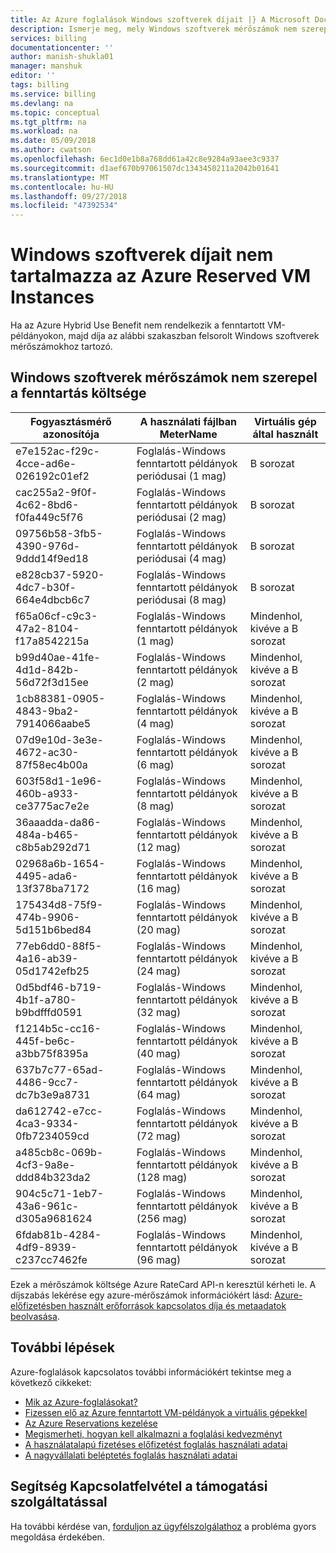 ```yaml
---
title: Az Azure foglalások Windows szoftverek díjait |} A Microsoft Docs
description: Ismerje meg, mely Windows szoftverek mérőszámok nem szerepelnek az Azure fenntartott VM-példány költségeket.
services: billing
documentationcenter: ''
author: manish-shukla01
manager: manshuk
editor: ''
tags: billing
ms.service: billing
ms.devlang: na
ms.topic: conceptual
ms.tgt_pltfrm: na
ms.workload: na
ms.date: 05/09/2018
ms.author: cwatson
ms.openlocfilehash: 6ec1d0e1b8a768dd61a42c8e9284a93aee3c9337
ms.sourcegitcommit: d1aef670b97061507dc1343450211a2042b01641
ms.translationtype: MT
ms.contentlocale: hu-HU
ms.lasthandoff: 09/27/2018
ms.locfileid: "47392534"
---
```

# <a name="windows-software-costs-not-included-with-azure-reserved-vm-instances"></a>Windows szoftverek díjait nem tartalmazza az Azure Reserved VM Instances

Ha az Azure Hybrid Use Benefit nem rendelkezik a fenntartott VM-példányokon, majd díja az alábbi szakaszban felsorolt Windows szoftverek mérőszámokhoz tartozó.

## <a name="windows-software-meters-not-included-in-reservation-cost"></a>Windows szoftverek mérőszámok nem szerepel a fenntartás költsége

| Fogyasztásmérő azonosítója | A használati fájlban MeterName | Virtuális gép által használt |
| ------- | ------------------------| --- |
| e7e152ac-f29c-4cce-ad6e-026192c01ef2 | Foglalás-Windows fenntartott példányok periódusai (1 mag) | B sorozat |
| cac255a2-9f0f-4c62-8bd6-f0fa449c5f76 | Foglalás-Windows fenntartott példányok periódusai (2 mag) | B sorozat |
| 09756b58-3fb5-4390-976d-9ddd14f9ed18 | Foglalás-Windows fenntartott példányok periódusai (4 mag) | B sorozat |
| e828cb37-5920-4dc7-b30f-664e4dbcb6c7 | Foglalás-Windows fenntartott példányok periódusai (8 mag) | B sorozat |
| f65a06cf-c9c3-47a2-8104-f17a8542215a | Foglalás-Windows fenntartott példányok (1 mag) | Mindenhol, kivéve a B sorozat |
| b99d40ae-41fe-4d1d-842b-56d72f3d15ee | Foglalás-Windows fenntartott példányok (2 mag) | Mindenhol, kivéve a B sorozat |
| 1cb88381-0905-4843-9ba2-7914066aabe5 | Foglalás-Windows fenntartott példányok (4 mag) | Mindenhol, kivéve a B sorozat |
| 07d9e10d-3e3e-4672-ac30-87f58ec4b00a | Foglalás-Windows fenntartott példányok (6 mag) | Mindenhol, kivéve a B sorozat |
| 603f58d1-1e96-460b-a933-ce3775ac7e2e | Foglalás-Windows fenntartott példányok (8 mag) | Mindenhol, kivéve a B sorozat |
| 36aaadda-da86-484a-b465-c8b5ab292d71 | Foglalás-Windows fenntartott példányok (12 mag) | Mindenhol, kivéve a B sorozat |
| 02968a6b-1654-4495-ada6-13f378ba7172 | Foglalás-Windows fenntartott példányok (16 mag) | Mindenhol, kivéve a B sorozat |
| 175434d8-75f9-474b-9906-5d151b6bed84 | Foglalás-Windows fenntartott példányok (20 mag) | Mindenhol, kivéve a B sorozat |
| 77eb6dd0-88f5-4a16-ab39-05d1742efb25 | Foglalás-Windows fenntartott példányok (24 mag) | Mindenhol, kivéve a B sorozat |
| 0d5bdf46-b719-4b1f-a780-b9bdfffd0591 | Foglalás-Windows fenntartott példányok (32 mag) | Mindenhol, kivéve a B sorozat |
| f1214b5c-cc16-445f-be6c-a3bb75f8395a | Foglalás-Windows fenntartott példányok (40 mag) | Mindenhol, kivéve a B sorozat |
| 637b7c77-65ad-4486-9cc7-dc7b3e9a8731 | Foglalás-Windows fenntartott példányok (64 mag) | Mindenhol, kivéve a B sorozat |
| da612742-e7cc-4ca3-9334-0fb7234059cd | Foglalás-Windows fenntartott példányok (72 mag) | Mindenhol, kivéve a B sorozat |
| a485cb8c-069b-4cf3-9a8e-ddd84b323da2 | Foglalás-Windows fenntartott példányok (128 mag) | Mindenhol, kivéve a B sorozat |
| 904c5c71-1eb7-43a6-961c-d305a9681624 | Foglalás-Windows fenntartott példányok (256 mag) | Mindenhol, kivéve a B sorozat |
| 6fdab81b-4284-4df9-8939-c237cc7462fe | Foglalás-Windows fenntartott példányok (96 mag) | Mindenhol, kivéve a B sorozat |

Ezek a mérőszámok költsége Azure RateCard API-n keresztül kérheti le. A díjszabás lekérése egy azure-mérőszámok információkért lásd: [Azure-előfizetésben használt erőforrások kapcsolatos díja és metaadatok beolvasása](https://msdn.microsoft.com/library/azure/mt219004).

## <a name="next-steps"></a>További lépések
Azure-foglalások kapcsolatos további információkért tekintse meg a következő cikkeket:

- [Mik az Azure-foglalásokat?](billing-save-compute-costs-reservations.md)
- [Fizessen elő az Azure fenntartott VM-példányok a virtuális gépekkel](../virtual-machines/windows/prepay-reserved-vm-instances.md)
- [Az Azure Reservations kezelése](billing-manage-reserved-vm-instance.md)
- [Megismerheti, hogyan kell alkalmazni a foglalási kedvezményt](billing-understand-vm-reservation-charges.md)
- [A használatalapú fizetéses előfizetést foglalás használati adatai](billing-understand-reserved-instance-usage.md)
- [A nagyvállalati beléptetés foglalás használati adatai](billing-understand-reserved-instance-usage-ea.md)

## <a name="need-help-contact-support"></a>Segítség Kapcsolatfelvétel a támogatási szolgáltatással

Ha további kérdése van, [forduljon az ügyfélszolgálathoz](https://portal.azure.com/?#blade/Microsoft_Azure_Support/HelpAndSupportBlade) a probléma gyors megoldása érdekében.



